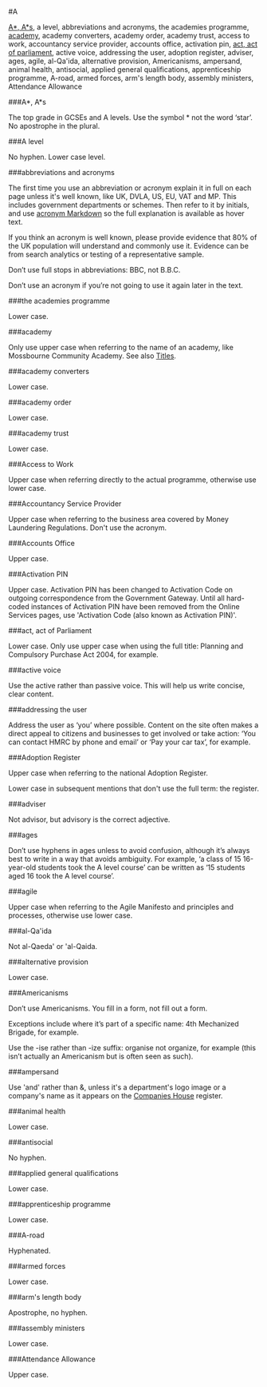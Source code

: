#A

[A&#42;, A&#42;s](), a level, abbreviations and acronyms, the academies programme, [academy](#academy), academy converters, academy order, academy trust, access to work, accountancy service provider, accounts office, activation pin, [act, act of parliament](), active voice, addressing the user, adoption register, adviser, ages, agile, al-Qa'ida, alternative provision, Americanisms, ampersand, animal health, antisocial, applied general qualifications, apprenticeship programme, A-road, armed forces, arm's length body, assembly ministers, Attendance Allowance

###A&#42;, A&#42;s

The top grade in GCSEs and A levels. Use the symbol * not the word ‘star’. No apostrophe in the plural.

###A level

No hyphen. Lower case level.

###abbreviations and acronyms

The first time you use an abbreviation or acronym explain it in full on each page unless it's well known, like UK, DVLA, US, EU, VAT and MP. This includes government departments or schemes. Then refer to it by initials, and use [acronym Markdown](https://www.gov.uk/guidance/how-to-publish-on-gov-uk/markdown#acronyms) so the full explanation is available as hover text.

If you think an acronym is well known, please provide evidence that 80% of the UK population will understand and commonly use it. Evidence can be from search analytics or testing of a representative sample.

Don’t use full stops in abbreviations: BBC, not B.B.C.

Don’t use an acronym if you’re not going to use it again later in the text.

###the academies programme

Lower case.

###academy

Only use upper case when referring to the name of an academy, like Mossbourne Community Academy. See also [Titles](#titles).

###academy converters

Lower case.

###academy order

Lower case.

###academy trust

Lower case.

###Access to Work

Upper case when referring directly to the actual programme, otherwise use lower case.

###Accountancy Service Provider

Upper case when referring to the business area covered by Money Laundering Regulations. Don't use the acronym.

###Accounts Office

Upper case.

###Activation PIN

Upper case. Activation PIN has been changed to Activation Code on outgoing correspondence from the Government Gateway. Until all hard-coded instances of Activation PIN have been removed from the Online Services pages, use 'Activation Code (also known as Activation PIN)'.

###act, act of Parliament

Lower case. Only use upper case when using the full title: Planning and Compulsory Purchase Act 2004, for example.

###active voice

Use the active rather than passive voice. This will help us write concise, clear content.

###addressing the user

Address the user as ‘you’ where possible. Content on the site often makes a direct appeal to citizens and businesses to get involved or take action: ‘You can contact HMRC by phone and email’ or ‘Pay your car tax’, for example.

###Adoption Register

Upper case when referring to the national Adoption Register.

Lower case in subsequent mentions that don't use the full term: the register.

###adviser

Not advisor, but advisory is the correct adjective.

###ages

Don’t use hyphens in ages unless to avoid confusion, although it’s always best to write in a way that avoids ambiguity. For example, ‘a class of 15 16-year-old students took the A level course’ can be written as ‘15 students aged 16 took the A level course’.

###agile

Upper case when referring to the Agile Manifesto and principles and processes, otherwise use lower case.

###al-Qa'ida

Not al-Qaeda' or 'al-Qaida.

###alternative provision

Lower case.

###Americanisms

Don’t use Americanisms. You fill in a form, not fill out a form.

Exceptions include where it’s part of a specific name: 4th Mechanized Brigade, for example.

Use the -ise rather than -ize suffix: organise not organize, for example (this isn’t actually an Americanism but is often seen as such).

###ampersand

Use 'and' rather than &, unless it's a department's logo image or a company's name as it appears on the [Companies House](https://beta.companieshouse.gov.uk/) register.

###animal health

Lower case.

###antisocial

No hyphen.

###applied general qualifications

Lower case.

###apprenticeship programme

Lower case.

###A-road

Hyphenated.

###armed forces

Lower case.

###arm's length body

Apostrophe, no hyphen.

###assembly ministers

Lower case.

###Attendance Allowance

Upper case.
